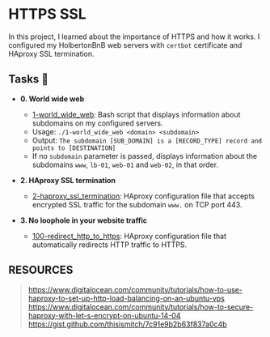 # HTTPS SSL

In this project, I learned about the importance of HTTPS and how it works. I
configured my HolbertonBnB web servers with `certbot` certificate and HAproxy
SSL termination.

## Tasks :page_with_curl:


* **0. World wide web**
  * [1-world_wide_web](./0-world_wide_web): Bash script that displays
  information about subdomains on my configured servers.
  * Usage: `./1-world_wide_web <domain> <subdomain>`
  * Output: `The subdomain [SUB_DOMAIN] is a [RECORD_TYPE] record and
  points to [DESTINATION]`
  * If no `subdomain` parameter is passed, displays information about the
  subdomains `www`, `lb-01`, `web-01` and `web-02`, in that order.

* **2. HAproxy SSL termination**
  * [2-haproxy_ssl_termination](./2-haproxy_ssl_termination): HAproxy
  configuration file that accepts encrypted SSL traffic for the subdomain
  `www.` on TCP port 443.

* **3. No loophole in your website traffic**
  * [100-redirect_http_to_https](./100-redirect_http_to_https): HAproxy
  configuration file that automatically redirects HTTP traffic to HTTPS.

## RESOURCES
> https://www.digitalocean.com/community/tutorials/how-to-use-haproxy-to-set-up-http-load-balancing-on-an-ubuntu-vps
>https://www.digitalocean.com/community/tutorials/how-to-secure-haproxy-with-let-s-encrypt-on-ubuntu-14-04
>https://gist.github.com/thisismitch/7c91e9b2b63f837a0c4b
